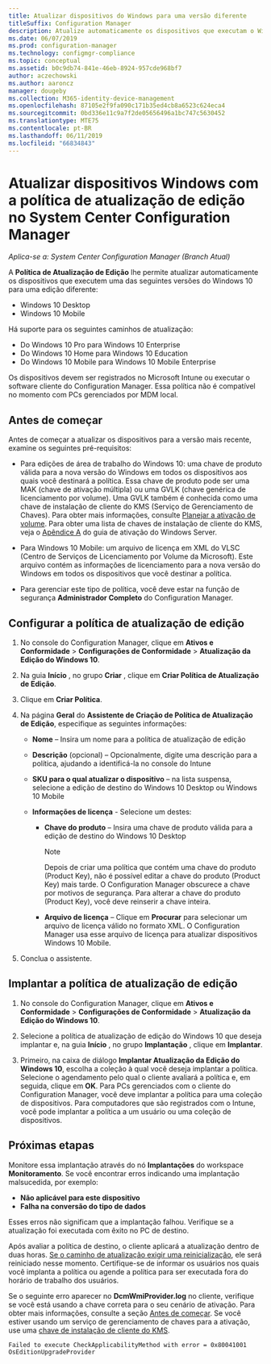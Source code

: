 ```yaml
---
title: Atualizar dispositivos do Windows para uma versão diferente
titleSuffix: Configuration Manager
description: Atualize automaticamente os dispositivos que executam o Windows 10 Desktop ou Windows 10 Mobile para outra edição com o Configuration Manager.
ms.date: 06/07/2019
ms.prod: configuration-manager
ms.technology: configmgr-compliance
ms.topic: conceptual
ms.assetid: b0c9db74-841e-46eb-8924-957cde968bf7
author: aczechowski
ms.author: aaroncz
manager: dougeby
ms.collection: M365-identity-device-management
ms.openlocfilehash: 87105e2f9fa090c171b35ed4cb8a6523c624eca4
ms.sourcegitcommit: 0bd336e11c9a7f2de05656496a1bc747c5630452
ms.translationtype: MTE75
ms.contentlocale: pt-BR
ms.lasthandoff: 06/11/2019
ms.locfileid: "66834843"
---
```

# <a name="upgrade-windows-devices-with-the-edition-upgrade-policy-in-system-center-configuration-manager"></a>Atualizar dispositivos Windows com a política de atualização de edição no System Center Configuration Manager

*Aplica-se a: System Center Configuration Manager (Branch Atual)*


A **Política de Atualização de Edição** lhe permite atualizar automaticamente os dispositivos que executem uma das seguintes versões do Windows 10 para uma edição diferente:

- Windows 10 Desktop
- Windows 10 Mobile

Há suporte para os seguintes caminhos de atualização:

- Do Windows 10 Pro para Windows 10 Enterprise
- Do Windows 10 Home para Windows 10 Education
- Do Windows 10 Mobile para Windows 10 Mobile Enterprise

Os dispositivos devem ser registrados no Microsoft Intune ou executar o software cliente do Configuration Manager. Essa política não é compatível no momento com PCs gerenciados por MDM local.

## <a name="before-you-start"></a>Antes de começar  
 Antes de começar a atualizar os dispositivos para a versão mais recente, examine os seguintes pré-requisitos:  

-   Para edições de área de trabalho do Windows 10: uma chave de produto válida para a nova versão do Windows em todos os dispositivos aos quais você destinará a política. Essa chave de produto pode ser uma MAK (chave de ativação múltipla) ou uma GVLK (chave genérica de licenciamento por volume). Uma GVLK também é conhecida como uma chave de instalação de cliente do KMS (Serviço de Gerenciamento de Chaves). Para obter mais informações, consulte [Planejar a ativação de volume](https://docs.microsoft.com/windows/deployment/volume-activation/plan-for-volume-activation-client). Para obter uma lista de chaves de instalação de cliente do KMS, veja o [Apêndice A](https://docs.microsoft.com/windows-server/get-started/kmsclientkeys) do guia de ativação do Windows Server. <!--496871-->  

-   Para Windows 10 Mobile: um arquivo de licença em XML do VLSC (Centro de Serviços de Licenciamento por Volume da Microsoft). Este arquivo contém as informações de licenciamento para a nova versão do Windows em todos os dispositivos que você destinar a política.

- Para gerenciar este tipo de política, você deve estar na função de segurança **Administrador Completo** do Configuration Manager.

## <a name="configure-the-edition-upgrade-policy"></a>Configurar a política de atualização de edição  

1.  No console do Configuration Manager, clique em **Ativos e Conformidade** > **Configurações de Conformidade** > **Atualização da Edição do Windows 10**.  

3.  Na guia **Início** , no grupo **Criar** , clique em **Criar Política de Atualização de Edição**.  

4.  Clique em **Criar Política**.  

5.  Na página **Geral** do **Assistente de Criação de Política de Atualização de Edição**, especifique as seguintes informações:  

    -   **Nome** – Insira um nome para a política de atualização de edição  

    -   **Descrição** (opcional) – Opcionalmente, digite uma descrição para a política, ajudando a identificá-la no console do Intune  

    -   **SKU para o qual atualizar o dispositivo** – na lista suspensa, selecione a edição de destino do Windows 10 Desktop ou Windows 10 Mobile  

    -   **Informações de licença** - Selecione um destes:  

        -   **Chave do produto** – Insira uma chave de produto válida para a edição de destino do Windows 10 Desktop  

            > [!NOTE]  
            >  Depois de criar uma política que contém uma chave do produto (Product Key), não é possível editar a chave do produto (Product Key) mais tarde. O Configuration Manager obscurece a chave por motivos de segurança. Para alterar a chave do produto (Product Key), você deve reinserir a chave inteira.  

        -   **Arquivo de licença** – Clique em **Procurar** para selecionar um arquivo de licença válido no formato XML. O Configuration Manager usa esse arquivo de licença para atualizar dispositivos Windows 10 Mobile.  

6.  Conclua o assistente.  


## <a name="deploy-the-edition-upgrade-policy"></a>Implantar a política de atualização de edição  

1.  No console do Configuration Manager, clique em **Ativos e Conformidade** > **Configurações de Conformidade** > **Atualização da Edição do Windows 10**.  

3.  Selecione a política de atualização de edição do Windows 10 que deseja implantar e, na guia **Início** , no grupo **Implantação** , clique em **Implantar**.  

4.  Primeiro, na caixa de diálogo **Implantar Atualização da Edição do Windows 10**, escolha a coleção à qual você deseja implantar a política. Selecione o agendamento pelo qual o cliente avaliará a política e, em seguida, clique em **OK**. Para PCs gerenciados com o cliente do Configuration Manager, você deve implantar a política para uma coleção de dispositivos. Para computadores que são registrados com o Intune, você pode implantar a política a um usuário ou uma coleção de dispositivos. 



## <a name="next-steps"></a>Próximas etapas

Monitore essa implantação através do nó **Implantações** do workspace **Monitoramento**. Se você encontrar erros indicando uma implantação malsucedida, por exemplo:
- **Não aplicável para este dispositivo**
- **Falha na conversão do tipo de dados**

Esses erros não significam que a implantação falhou. Verifique se a atualização foi executada com êxito no PC de destino.

Após avaliar a política de destino, o cliente aplicará a atualização dentro de duas horas. [Se o caminho de atualização exigir uma reinicialização](https://docs.microsoft.com/windows/deployment/upgrade/windows-10-edition-upgrades), ele será reiniciado nesse momento. Certifique-se de informar os usuários nos quais você implanta a política ou agende a política para ser executada fora do horário de trabalho dos usuários.

Se o seguinte erro aparecer no **DcmWmiProvider.log** no cliente, verifique se você está usando a chave correta para o seu cenário de ativação. Para obter mais informações, consulte a seção [Antes de começar](#before-you-start). Se você estiver usando um serviço de gerenciamento de chaves para a ativação, use uma [chave de instalação de cliente do KMS](https://docs.microsoft.com/windows-server/get-started/kmsclientkeys).  <!-- 496871 -->   

`Failed to execute CheckApplicabilityMethod with error = 0x80041001 OsEditionUpgradeProvider`
